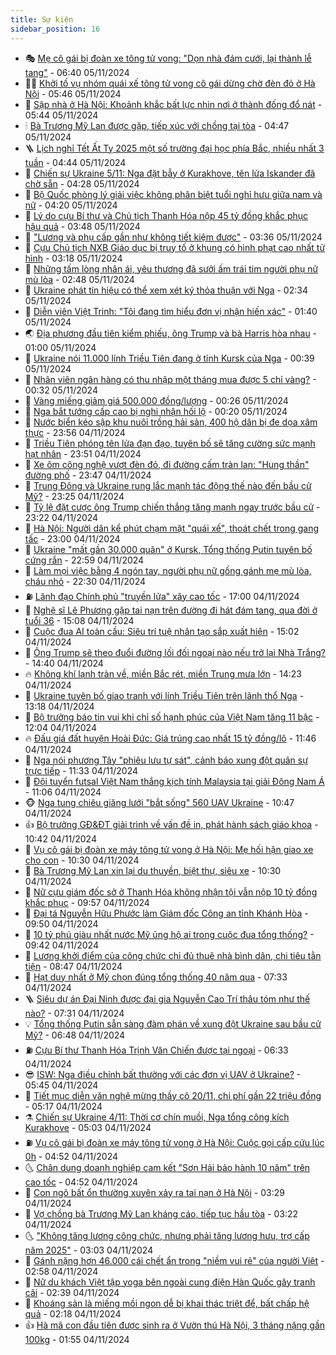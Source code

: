 ```yaml
---
title: Sự kiện
sidebar_position: 16
---
```


<!-- dantri-su-kien:START -->
- 🎭 [Mẹ cô gái bị đoàn xe tông tử vong: &quot;Dọn nhà đám cưới, lại thành lễ tang&quot;](https://dantri.com.vn/doi-song/me-co-gai-bi-doan-xe-tong-tu-vong-don-nha-dam-cuoi-lai-thanh-le-tang-20241105134026814.htm) - 06:40 05/11/2024
- 👨‍🏫 [Khởi tố vụ nhóm quái xế tông tử vong cô gái dừng chờ đèn đỏ ở Hà Nội](https://dantri.com.vn/phap-luat/khoi-to-vu-nhom-quai-xe-tong-tu-vong-co-gai-dung-cho-den-do-o-ha-noi-20241105124117852.htm) - 05:46 05/11/2024
- 🌮 [Sập nhà ở Hà Nội: Khoảnh khắc bất lực nhìn nơi ở thành đống đổ nát](https://dantri.com.vn/doi-song/sap-nha-o-ha-noi-khoanh-khac-bat-luc-nhin-noi-o-thanh-dong-do-nat-20241105112428604.htm) - 05:44 05/11/2024
- 🕯 [Bà Trương Mỹ Lan được gặp, tiếp xúc với chồng tại tòa](https://dantri.com.vn/phap-luat/ba-truong-my-lan-duoc-gap-tiep-xuc-voi-chong-tai-toa-20241105112641833.htm) - 04:47 05/11/2024
- 🪜 [Lịch nghỉ Tết Ất Tỵ 2025 một số trường đại học phía Bắc, nhiều nhất 3 tuần](https://dantri.com.vn/giao-duc/lich-nghi-tet-at-ty-2025-mot-so-truong-dai-hoc-phia-bac-nhieu-nhat-3-tuan-20241105112341153.htm) - 04:44 05/11/2024
- 🐘 [Chiến sự Ukraine 5/11: Nga đặt bẫy ở Kurakhove, tên lửa Iskander đã chờ sẵn](https://dantri.com.vn/the-gioi/chien-su-ukraine-511-nga-dat-bay-o-kurakhove-ten-lua-iskander-da-cho-san-20241105101204129.htm) - 04:28 05/11/2024
- 🤔 [Bộ Quốc phòng lý giải việc không phân biệt tuổi nghỉ hưu giữa nam và nữ](https://dantri.com.vn/an-sinh/bo-quoc-phong-ly-giai-viec-khong-phan-biet-tuoi-nghi-huu-giua-nam-va-nu-20241105105950138.htm) - 04:20 05/11/2024
- 🧠 [Lý do cựu Bí thư và Chủ tịch Thanh Hóa nộp 45 tỷ đồng khắc phục hậu quả](https://dantri.com.vn/phap-luat/ly-do-cuu-bi-thu-va-chu-tich-thanh-hoa-nop-45-ty-dong-khac-phuc-hau-qua-20241105100207373.htm) - 03:48 05/11/2024
- 📝 [&quot;Lương và phụ cấp gần như không tiết kiệm được&quot;](https://dantri.com.vn/lao-dong-viec-lam/luong-va-phu-cap-gan-nhu-khong-tiet-kiem-duoc-20241105101854577.htm) - 03:36 05/11/2024
- 🦏 [Cựu Chủ tịch NXB Giáo dục bị truy tố ở khung có hình phạt cao nhất tử hình](https://dantri.com.vn/phap-luat/cuu-chu-tich-nxb-giao-duc-bi-truy-to-o-khung-co-hinh-phat-cao-nhat-tu-hinh-20241105100847739.htm) - 03:18 05/11/2024
- 🥰 [Những tấm lòng nhân ái, yêu thương đã sưởi ấm trái tim người phụ nữ mù lòa](https://dantri.com.vn/tam-long-nhan-ai/nhung-tam-long-nhan-ai-yeu-thuong-da-suoi-am-trai-tim-nguoi-phu-nu-mu-loa-20241105000228397.htm) - 02:48 05/11/2024
- 🤗 [Ukraine phát tín hiệu có thể xem xét ký thỏa thuận với Nga](https://dantri.com.vn/the-gioi/ukraine-phat-tin-hieu-co-the-xem-xet-ky-thoa-thuan-voi-nga-20241105090354095.htm) - 02:34 05/11/2024
- 🌈 [Diễn viên Việt Trinh: &quot;Tôi đang tìm hiểu đơn vị nhận hiến xác&quot;](https://dantri.com.vn/giai-tri/dien-vien-viet-trinh-toi-dang-tim-hieu-don-vi-nhan-hien-xac-20241105081054670.htm) - 01:40 05/11/2024
- 🌏 [Địa phương đầu tiên kiểm phiếu, ông Trump và bà Harris hòa nhau](https://dantri.com.vn/the-gioi/dia-phuong-dau-tien-kiem-phieu-ong-trump-va-ba-harris-hoa-nhau-20241104221053225.htm) - 01:00 05/11/2024
- 💄 [Ukraine nói 11.000 lính Triều Tiên đang ở tỉnh Kursk của Nga](https://dantri.com.vn/the-gioi/ukraine-noi-11000-linh-trieu-tien-dang-o-tinh-kursk-cua-nga-20241105072745366.htm) - 00:39 05/11/2024
- 👺 [Nhân viên ngân hàng có thu nhập một tháng mua được 5 chỉ vàng?](https://dantri.com.vn/kinh-doanh/nhan-vien-ngan-hang-co-thu-nhap-mot-thang-mua-duoc-5-chi-vang-20241105013358297.htm) - 00:32 05/11/2024
- 👹 [Vàng miếng giảm giá 500.000 đồng/lượng](https://dantri.com.vn/kinh-doanh/vang-mieng-giam-gia-500000-dongluong-20241105005317366.htm) - 00:26 05/11/2024
- 🌊 [Nga bắt tướng cấp cao bị nghi nhận hối lộ](https://dantri.com.vn/the-gioi/nga-bat-tuong-cap-cao-bi-nghi-nhan-hoi-lo-20241105070610995.htm) - 00:20 05/11/2024
- 🤠 [Nước biển kéo sập khu nuôi trồng hải sản, 400 hộ dân bị đe dọa xâm thực](https://dantri.com.vn/xa-hoi/nuoc-bien-keo-sap-khu-nuoi-trong-hai-san-400-ho-dan-bi-de-doa-xam-thuc-20241104203017477.htm) - 23:56 04/11/2024
- 🎊 [Triều Tiên phóng tên lửa đạn đạo, tuyên bố sẽ tăng cường sức mạnh hạt nhân](https://dantri.com.vn/the-gioi/trieu-tien-phong-ten-lua-dan-dao-tuyen-bo-se-tang-cuong-suc-manh-hat-nhan-20241105064218453.htm) - 23:51 04/11/2024
- 🐘 [Xe ôm công nghệ vượt đèn đỏ, đi đường cấm tràn lan: &quot;Hung thần&quot; đường phố](https://dantri.com.vn/xa-hoi/xe-om-cong-nghe-vuot-den-do-di-duong-cam-tran-lan-hung-than-duong-pho-20241105035429774.htm) - 23:47 04/11/2024
- 💂 [Trung Đông và Ukraine rung lắc mạnh tác động thế nào đến bầu cử Mỹ?](https://dantri.com.vn/the-gioi/trung-dong-va-ukraine-rung-lac-manh-tac-dong-the-nao-den-bau-cu-my-20241103171827333.htm) - 23:25 04/11/2024
- 👹 [Tỷ lệ đặt cược ông Trump chiến thắng tăng mạnh ngay trước bầu cử](https://dantri.com.vn/the-gioi/ty-le-dat-cuoc-ong-trump-chien-thang-tang-manh-ngay-truoc-bau-cu-20241105061507018.htm) - 23:22 04/11/2024
- 🦒 [Hà Nội: Người dân kể phút chạm mặt &quot;quái xế&quot;, thoát chết trong gang tấc](https://dantri.com.vn/doi-song/ha-noi-nguoi-dan-ke-phut-cham-mat-quai-xe-thoat-chet-trong-gang-tac-20241104214807626.htm) - 23:00 04/11/2024
- 🗽 [Ukraine &quot;mất gần 30.000 quân&quot; ở Kursk, Tổng thống Putin tuyên bố cứng rắn](https://dantri.com.vn/the-gioi/ukraine-mat-gan-30000-quan-o-kursk-tong-thong-putin-tuyen-bo-cung-ran-20241105001853505.htm) - 22:59 04/11/2024
- 💄 [Làm mọi việc bằng 4 ngón tay, người phụ nữ gồng gánh mẹ mù lòa, cháu nhỏ](https://dantri.com.vn/tam-long-nhan-ai/lam-moi-viec-bang-4-ngon-tay-nguoi-phu-nu-gong-ganh-me-mu-loa-chau-nho-20241027113747449.htm) - 22:30 04/11/2024
- ⛽️ [Lãnh đạo Chính phủ &quot;truyền lửa&quot; xây cao tốc](https://dantri.com.vn/xa-hoi/lanh-dao-chinh-phu-truyen-lua-xay-cao-toc-20241103101809373.htm) - 17:00 04/11/2024
- 🥷 [Nghệ sĩ Lê Phương gặp tai nạn trên đường đi hát đám tang, qua đời ở tuổi 36](https://dantri.com.vn/giai-tri/nghe-si-le-phuong-gap-tai-nan-tren-duong-di-hat-dam-tang-qua-doi-o-tuoi-36-20241104220203624.htm) - 15:08 04/11/2024
- 🤖 [Cuộc đua AI toàn cầu: Siêu trí tuệ nhân tạo sắp xuất hiện](https://dantri.com.vn/suc-manh-so/cuoc-dua-ai-toan-cau-sieu-tri-tue-nhan-tao-sap-xuat-hien-20241104151027514.htm) - 15:02 04/11/2024
- 🌊 [Ông Trump sẽ theo đuổi đường lối đối ngoại nào nếu trở lại Nhà Trắng?](https://dantri.com.vn/the-gioi/ong-trump-se-theo-duoi-duong-loi-doi-ngoai-nao-neu-tro-lai-nha-trang-20241104193502101.htm) - 14:40 04/11/2024
- 🔥 [Không khí lạnh tràn về, miền Bắc rét, miền Trung mưa lớn](https://dantri.com.vn/xa-hoi/khong-khi-lanh-tran-ve-mien-bac-ret-mien-trung-mua-lon-20241104204618431.htm) - 14:23 04/11/2024
- 🦏 [Ukraine tuyên bố giao tranh với lính Triều Tiên trên lãnh thổ Nga](https://dantri.com.vn/the-gioi/ukraine-tuyen-bo-giao-tranh-voi-linh-trieu-tien-tren-lanh-tho-nga-20241104181436050.htm) - 13:18 04/11/2024
- 🐘 [Bộ trưởng báo tin vui khi chỉ số hạnh phúc của Việt Nam tăng 11 bậc](https://dantri.com.vn/an-sinh/bo-truong-bao-tin-vui-khi-chi-so-hanh-phuc-cua-viet-nam-tang-11-bac-20241104180610348.htm) - 12:04 04/11/2024
- 🔥 [Đấu giá đất huyện Hoài Đức: Giá trúng cao nhất 15 tỷ đồng/lô](https://dantri.com.vn/bat-dong-san/dau-gia-dat-huyen-hoai-duc-gia-trung-cao-nhat-15-ty-donglo-20241104180144378.htm) - 11:46 04/11/2024
- 💼 [Nga nói phương Tây &quot;phiêu lưu tự sát&quot;, cảnh báo xung đột quân sự trực tiếp](https://dantri.com.vn/the-gioi/nga-noi-phuong-tay-phieu-luu-tu-sat-canh-bao-xung-dot-quan-su-truc-tiep-20241104173701870.htm) - 11:33 04/11/2024
- 🚀 [Đội tuyển futsal Việt Nam thắng kịch tính Malaysia tại giải Đông Nam Á](https://dantri.com.vn/the-thao/doi-tuyen-futsal-viet-nam-thang-kich-tinh-malaysia-tai-giai-dong-nam-a-20241104175827113.htm) - 11:06 04/11/2024
- 🐵 [Nga tung chiêu giăng lưới &quot;bắt sống&quot; 560 UAV Ukraine](https://dantri.com.vn/the-gioi/nga-tung-chieu-giang-luoi-bat-song-560-uav-ukraine-20241104172721652.htm) - 10:47 04/11/2024
- 👍 [Bộ trưởng GĐ&amp;ĐT giải trình về vấn đề in, phát hành sách giáo khoa](https://dantri.com.vn/xa-hoi/bo-truong-gddt-giai-trinh-ve-van-de-in-phat-hanh-sach-giao-khoa-20241104172029905.htm) - 10:42 04/11/2024
- 🚦 [Vụ cô gái bị đoàn xe máy tông tử vong ở Hà Nội: Mẹ hối hận giao xe cho con](https://dantri.com.vn/xa-hoi/vu-co-gai-bi-doan-xe-may-tong-tu-vong-o-ha-noi-me-hoi-han-giao-xe-cho-con-20241104171808897.htm) - 10:30 04/11/2024
- 🥸 [Bà Trương Mỹ Lan xin lại du thuyền, biệt thự, siêu xe](https://dantri.com.vn/phap-luat/ba-truong-my-lan-xin-lai-du-thuyen-biet-thu-sieu-xe-20241104171107395.htm) - 10:30 04/11/2024
- 🥷 [Nữ cựu giám đốc sở ở Thanh Hóa không nhận tội vẫn nộp 10 tỷ đồng khắc phục](https://dantri.com.vn/phap-luat/nu-cuu-giam-doc-so-o-thanh-hoa-khong-nhan-toi-van-nop-10-ty-dong-khac-phuc-20241104164055565.htm) - 09:57 04/11/2024
- 🤡 [Đại tá Nguyễn Hữu Phước làm Giám đốc Công an tỉnh Khánh Hòa](https://dantri.com.vn/xa-hoi/dai-ta-nguyen-huu-phuoc-lam-giam-doc-cong-an-tinh-khanh-hoa-20241104163445597.htm) - 09:50 04/11/2024
- 🥳 [10 tỷ phú giàu nhất nước Mỹ ủng hộ ai trong cuộc đua tổng thống?](https://dantri.com.vn/kinh-doanh/10-ty-phu-giau-nhat-nuoc-my-ung-ho-ai-trong-cuoc-dua-tong-thong-20241104125807350.htm) - 09:42 04/11/2024
- 🤩 [Lương khởi điểm của công chức chỉ đủ thuê nhà bình dân, chi tiêu tằn tiện](https://dantri.com.vn/lao-dong-viec-lam/luong-khoi-diem-cua-cong-chuc-chi-du-thue-nha-binh-dan-chi-tieu-tan-tien-20241104153519748.htm) - 08:47 04/11/2024
- 🎡 [Hạt duy nhất ở Mỹ chọn đúng tổng thống 40 năm qua](https://dantri.com.vn/the-gioi/hat-duy-nhat-o-my-chon-dung-tong-thong-40-nam-qua-20241104142826807.htm) - 07:33 04/11/2024
- 🪜 [Siêu dự án Đại Ninh được đại gia Nguyễn Cao Trí thâu tóm như thế nào?](https://dantri.com.vn/phap-luat/sieu-du-an-dai-ninh-duoc-dai-gia-nguyen-cao-tri-thau-tom-nhu-the-nao-20241104134458933.htm) - 07:31 04/11/2024
- 💡 [Tổng thống Putin sẵn sàng đàm phán về xung đột Ukraine sau bầu cử Mỹ?](https://dantri.com.vn/the-gioi/tong-thong-putin-san-sang-dam-phan-ve-xung-dot-ukraine-sau-bau-cu-my-20241104125257357.htm) - 06:48 04/11/2024
- ⛽️ [Cựu Bí thư Thanh Hóa Trịnh Văn Chiến được tại ngoại](https://dantri.com.vn/phap-luat/cuu-bi-thu-thanh-hoa-trinh-van-chien-duoc-tai-ngoai-20241104130249309.htm) - 06:33 04/11/2024
- 😎 [ISW: Nga điều chỉnh bất thường với các đơn vị UAV ở Ukraine?](https://dantri.com.vn/the-gioi/isw-nga-dieu-chinh-bat-thuong-voi-cac-don-vi-uav-o-ukraine-20241104120615870.htm) - 05:45 04/11/2024
- 🗽 [Tiết mục diễn văn nghệ mừng thầy cô 20/11, chi phí gần 22 triệu đồng](https://dantri.com.vn/giao-duc/tiet-muc-dien-van-nghe-mung-thay-co-2011-chi-phi-gan-22-trieu-dong-20241104113210225.htm) - 05:17 04/11/2024
- ⚗️ [Chiến sự Ukraine 4/11: Thời cơ chín muồi, Nga tổng công kích Kurakhove](https://dantri.com.vn/the-gioi/chien-su-ukraine-411-thoi-co-chin-muoi-nga-tong-cong-kich-kurakhove-20241104113616515.htm) - 05:03 04/11/2024
- ⛽️ [Vụ cô gái bị đoàn xe máy tông tử vong ở Hà Nội: Cuộc gọi cấp cứu lúc 0h](https://dantri.com.vn/xa-hoi/vu-co-gai-bi-doan-xe-may-tong-tu-vong-o-ha-noi-cuoc-goi-cap-cuu-luc-0h-20241104113921652.htm) - 04:52 04/11/2024
- 🌜 [Chân dung doanh nghiệp cam kết &quot;Sơn Hải bảo hành 10 năm&quot; trên cao tốc](https://dantri.com.vn/kinh-doanh/chan-dung-doanh-nghiep-cam-ket-son-hai-bao-hanh-10-nam-tren-cao-toc-20241104114155763.htm) - 04:52 04/11/2024
- 🦩 [Con ngõ bất ổn thường xuyên xảy ra tai nạn ở Hà Nội](https://dantri.com.vn/doi-song/con-ngo-bat-on-thuong-xuyen-xay-ra-tai-nan-o-ha-noi-20241104102902475.htm) - 03:29 04/11/2024
- 🦒 [Vợ chồng bà Trương Mỹ Lan kháng cáo, tiếp tục hầu tòa](https://dantri.com.vn/phap-luat/vo-chong-ba-truong-my-lan-khang-cao-tiep-tuc-hau-toa-20241104100703994.htm) - 03:22 04/11/2024
- 🌜 [&quot;Không tăng lương công chức, nhưng phải tăng lương hưu, trợ cấp năm 2025&quot;](https://dantri.com.vn/an-sinh/khong-tang-luong-cong-chuc-nhung-phai-tang-luong-huu-tro-cap-nam-2025-20241104093304912.htm) - 03:03 04/11/2024
- 🐎 [Gánh nặng hơn 46.000 cái chết ẩn trong &quot;niềm vui rẻ&quot; của người Việt](https://dantri.com.vn/suc-khoe/ganh-nang-hon-46000-cai-chet-an-trong-niem-vui-re-cua-nguoi-viet-20241022133512886.htm) - 02:58 04/11/2024
- 🌋 [Nữ du khách Việt tập yoga bên ngoài cung điện Hàn Quốc gây tranh cãi](https://dantri.com.vn/du-lich/nu-du-khach-viet-tap-yoga-ben-ngoai-cung-dien-han-quoc-gay-tranh-cai-20241104072503213.htm) - 02:39 04/11/2024
- 🧰 [Khoáng sản là miếng mồi ngon dễ bị khai thác triệt để, bất chấp hệ quả](https://dantri.com.vn/xa-hoi/khoang-san-la-mieng-moi-ngon-de-bi-khai-thac-triet-de-bat-chap-he-qua-20241104085929713.htm) - 02:18 04/11/2024
- 👍 [Hà mã con đầu tiên được sinh ra ở Vườn thú Hà Nội, 3 tháng nặng gần 100kg](https://dantri.com.vn/du-lich/ha-ma-con-dau-tien-duoc-sinh-ra-o-vuon-thu-ha-noi-3-thang-nang-gan-100kg-20241104003415018.htm) - 01:55 04/11/2024<!-- dantri-su-kien:END -->

